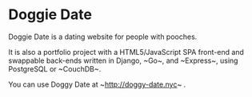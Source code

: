 Doggie Date
===========

Doggie Date is a dating website for people with pooches.

It is also a portfolio project with a HTML5/JavaScript SPA front-end and
swappable back-ends written in Django, ~Go~, and ~Express~, using PostgreSQL or
~CouchDB~.

You can use Doggy Date at ~http://doggy-date.nyc~ .
